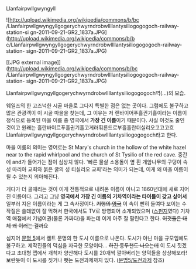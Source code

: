Llanfairpwllgwyngyll

![http://upload.wikimedia.org/wikipedia/commons/b/bc
/Llanfairpwllgwyngyllgogerychwyrndrobwllllantysiliogogogoch-railway-station-si
gn-2011-09-21-GR2_1837a.JPG](http://upload.wikimedia.org/wikipedia/commons/b/b
c/Llanfairpwllgwyngyllgogerychwyrndrobwllllantysiliogogogoch-railway-station-
sign-2011-09-21-GR2_1837a.JPG)

[[JPG external image]](http://upload.wikimedia.org/wikipedia/commons/b/bc
/Llanfairpwllgwyngyllgogerychwyrndrobwllllantysiliogogogoch-railway-station-
sign-2011-09-21-GR2_1837a.JPG)

  
Llanfairpwllgwyngyllgogerychwyrndrobwllllantysiliogogogoch역(...)의 모습.

웨일즈의 한 고즈넉한 시골 마을로 그다지 특별한 점은 없는 곳이다. 그럼에도 불구하고 많은 관광객이 이 시골 마을을 찾는데, 그 이유는 저
랜바이어푸흘귄기흘이라는 이름이 정식으로 등록된 마을 이름 중 영국에서 **가장 긴 이름**이기 때문이다. 사실 이것도 줄인 것이고 원래는
흘란바이르푸흘귄기흘고게러훠른드로부흘흘란더실리오고고고흐
Llanfairpwllgwyngyllgogerychwyrndrobwllllantysiliogogogoch라고 한다.

마을 이름의 의미는 영어로는 St Mary's church in the hollow of the white hazel near to the
rapid whirlpool and the church of St Tysilio of the red cave. 중간에 and가 들어가는 점이
심상치 않다. '빠른 물살 소용돌이 옆 흰 개암나무의 구덩이 속 성 마리아 교회와 붉은 굴의 성 티실리오 교회'라는 의미가 되는데, 이게 왜
마을 이름이 될 수 있는지 의아해진다.

게다가 더 골때리는 것이 이게 전통적으로 내려온 이름이 아니고 1860년대에 새로 지어진 이름이다. 그리고 그냥 **영국에서 가장 긴 이름의
기차역이라는 타이틀이 갖고 싶어서** 일부러 지은 이름이라는 게 그 속사정이다. <del>기행의
[영국](%EC%98%81%EA%B5%AD.md)</del> 이 속이 뻔히 들여다 보이는 수작질은 쓸데없이 잘 먹혀서 한국에서도 TV로
방영되어 소개되었으며 ([스펀지](%EC%8A%A4%ED%8E%80%EC%A7%80.md)였다) 기차역 매점에서 기념여권(물론
가짜다)을 파는데 이게 아주 잘 팔린다고 한다. <del>이것들은 대체 왜 이러는 걸까요</del>

심지어 [문명 5](%EB%AC%B8%EB%AA%85%205.md)에서 켈트 문명의 한 도시 이름으로 나온다. 도시가 아닌 마을
규모임에도 불구하고. 제작진들의 덕심을 자극한 모양이다... <del>하긴 동두천도 나오는데</del> 이 도시 짓겠다고 초대형 맵에서
개척자 양산해다 도시를 20개씩 깔아버리는 양덕들을 상상해보라! 보란듯이 이 도시를 짓거나 뺏는 도전과제까지 있다. ([문명5/도전과제](%EB%AC%B8%EB%AA%85%205/%EB%8F%84%EC%A0%84%EA%B3%BC%EC%A0%9C.md) 참조)

